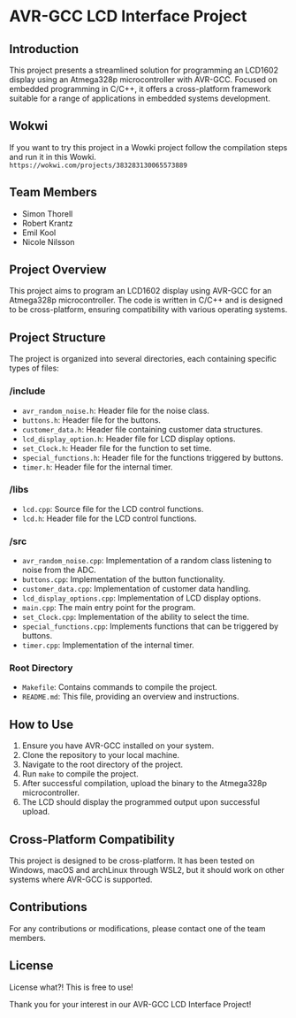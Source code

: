 # AVR-GCC LCD Interface Project

## Introduction
This project presents a streamlined solution for programming an LCD1602 display using an Atmega328p   microcontroller with AVR-GCC. Focused on embedded programming in C/C++, it offers a cross-platform   framework suitable for a range of applications in embedded systems development.  

## Wokwi
If you want to try this project in a Wowki project follow the compilation steps and run it in this Wowki.  
`https://wokwi.com/projects/383283130065573889`

## Team Members
- Simon Thorell
- Robert Krantz
- Emil Kool
- Nicole Nilsson

## Project Overview
This project aims to program an LCD1602 display using AVR-GCC for an Atmega328p microcontroller. The   code is written in C/C++ and is designed to be cross-platform, ensuring compatibility with various  operating systems.

## Project Structure
The project is organized into several directories, each containing specific types of files:

### /include
- `avr_random_noise.h`: Header file for the noise class.
- `buttons.h`: Header file for the buttons.
- `customer_data.h`: Header file containing customer data structures.
- `lcd_display_option.h`: Header file for LCD display options.
- `set_Clock.h`: Header file for the function to set time.
- `special_functions.h`: Header file for the functions triggered by buttons.
- `timer.h`: Header file for the internal timer.

### /libs
- `lcd.cpp`: Source file for the LCD control functions.
- `lcd.h`: Header file for the LCD control functions.

### /src
- `avr_random_noise.cpp`: Implementation of a random class listening to noise from the ADC.
- `buttons.cpp`: Implementation of the button functionality.
- `customer_data.cpp`: Implementation of customer data handling.
- `lcd_display_options.cpp`: Implementation of LCD display options.
- `main.cpp`: The main entry point for the program.
- `set_Clock.cpp`: Implementation of the ability to select the time.
- `special_functions.cpp`: Implements functions that can be triggered by buttons.
- `timer.cpp`: Implementation of the internal timer.

### Root Directory
- `Makefile`: Contains commands to compile the project.
- `README.md`: This file, providing an overview and instructions.

## How to Use
1. Ensure you have AVR-GCC installed on your system.
2. Clone the repository to your local machine.
3. Navigate to the root directory of the project.
4. Run `make` to compile the project.
5. After successful compilation, upload the binary to the Atmega328p microcontroller.
6. The LCD should display the programmed output upon successful upload.

## Cross-Platform Compatibility
This project is designed to be cross-platform. It has been tested on Windows, macOS and archLinux through WSL2, but it should work on other systems where AVR-GCC is supported.

## Contributions
For any contributions or modifications, please contact one of the team members.

## License
License what?! This is free to use!

Thank you for your interest in our AVR-GCC LCD Interface Project!
